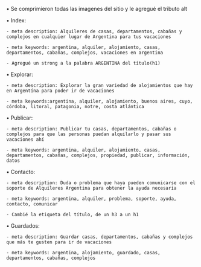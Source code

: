 • Se comprimieron todas las imagenes del sitio y le agregué el tributo alt

• Index:

    - meta description: Alquileres de casas, departamentos, cabañas y complejos en cualquier lugar de Argentina para tus vacaciones

    - meta keywords: argentina, alquiler, alojamiento, casas, departamentos, cabañas, complejos, vacaciones en argentina
    
    - Agregué un strong a la palabra ARGENTINA del título(h1)

• Explorar:

    - meta description: Explorar la gran variedad de alojamientos que hay en Argentína para poder ir de vacaciones

    - meta keywords:argentina, alquiler, alojamiento, buenos aires, cuyo, córdoba, litoral, patagonia, notre, costa atlántica

• Publicar:

    - meta description: Publicar tu casas, departamentos, cabañas o complejos para que las personas puedan alquilarlo y pasar sus vacaciones ahí

    - meta keywords: argentina, alquiler, alojamiento, casas, departamentos, cabañas, complejos, propiedad, publicar, información, datos 

• Contacto:

    - meta description: Duda o problema que haya pueden comunicarse con el soporte de Alquileres Argentina para obtener la ayuda necesaria

    - meta keywords: argentina, alquiler, problema, soporte, ayuda, contacto, comunicar

    - Cambié la etiqueta del título, de un h3 a un h1

• Guardados:

    - meta description: Guardar casas, departamentos, cabañas y complejos que más te gusten para ir de vacaciones

    - meta keywords: argentina, alojamiento, guardado, casas, departamentos, cabañas, complejos